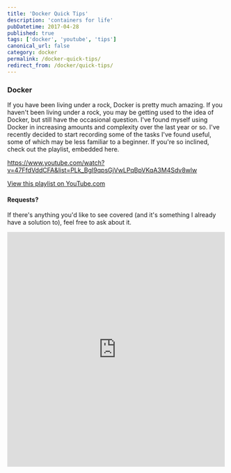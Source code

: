 ```yaml
---
title: 'Docker Quick Tips'
description: 'containers for life'
pubDatetime: 2017-04-28
published: true
tags: ['docker', 'youtube', 'tips']
canonical_url: false
category: docker
permalink: /docker-quick-tips/
redirect_from: /docker/quick-tips/
---
```


### Docker

If you have been living under a rock, Docker is pretty much amazing. If you haven't been living under a rock, you may be getting used to the idea of Docker, but still have the occasional question. I've found myself using Docker in increasing amounts and complexity over the last year or so. I've recently decided to start recording some of the tasks I've found useful, some of which may be less familiar to a beginner. If you're so inclined, check out the playlist, embedded here.

https://www.youtube.com/watch?v=47FfdVddCFA&list=PLk_BgI9qpsGjVwLPqBpVKqA3M4Sdv8wlw

[View this playlist on YouTube.com][docker-tips-playlist]

#### Requests?

If there's anything you'd like to see covered (and it's something I already have a solution to), feel free to ask about it.

<div class="center">
  <iframe width="500"
    height="540"
    frameborder="0"
    src="https://docs.google.com/forms/d/e/1FAIpQLSfb3Pbhxs9KRcs8UpT4XJE4bTj0gJeZ1Ay9F57xt6KYtU_aJA/viewform?embedded=true"
    style="background-color:white;">
  </iframe>
</div>

[docker-tips-playlist]: https://bit.ly/EricDockerQuickTips